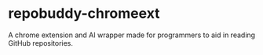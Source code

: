 # repobuddy-chromeext
A chrome extension and AI wrapper made for programmers to aid in reading GitHub repositories.
